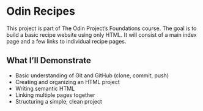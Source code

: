 # Odin Recipes

This project is part of The Odin Project’s Foundations course. The goal is to build a basic recipe website using only HTML. It will consist of a main index page and a few links to individual recipe pages.

## What I’ll Demonstrate

- Basic understanding of Git and GitHub (clone, commit, push)
- Creating and organizing an HTML project
- Writing semantic HTML
- Linking multiple pages together
- Structuring a simple, clean project
